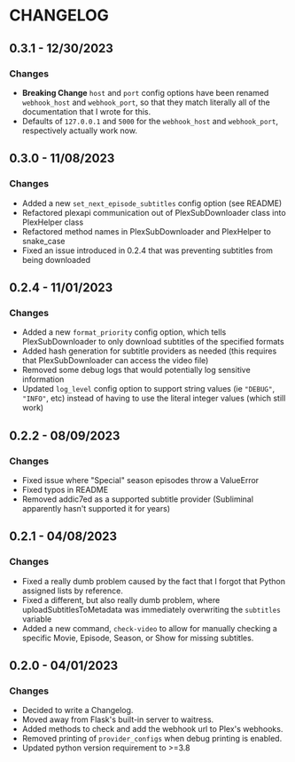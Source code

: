 # CHANGELOG

## 0.3.1 - 12/30/2023

### Changes
- **Breaking Change** `host` and `port` config options have been renamed `webhook_host` and `webhook_port`, so that they match literally all of the documentation that I wrote for this.
- Defaults of `127.0.0.1` and `5000` for the `webhook_host` and `webhook_port`, respectively actually work now.

## 0.3.0 - 11/08/2023

### Changes
- Added a new `set_next_episode_subtitles` config option (see README)
- Refactored plexapi communication out of PlexSubDownloader class into PlexHelper class
- Refactored method names in PlexSubDownloader and PlexHelper to snake_case
- Fixed an issue introduced in 0.2.4 that was preventing subtitles from being downloaded

## 0.2.4 - 11/01/2023

### Changes
- Added a new `format_priority` config option, which tells PlexSubDownloader to only download subtitles of the specified formats
- Added hash generation for subtitle providers as needed (this requires that PlexSubDownloader can access the video file)
- Removed some debug logs that would potentially log sensitive information
- Updated `log_level` config option to support string values (ie `"DEBUG"`, `"INFO"`, etc) instead of having to use the literal integer values (which still work)

## 0.2.2 - 08/09/2023

### Changes
- Fixed issue where "Special" season episodes throw a ValueError
- Fixed typos in README
- Removed addic7ed as a supported subtitle provider (Subliminal apparently hasn't supported it for years)

## 0.2.1 - 04/08/2023

### Changes
- Fixed a really dumb problem caused by the fact that I forgot that Python assigned lists by reference.
- Fixed a different, but also really dumb problem, where uploadSubtitlesToMetadata was immediately overwriting the `subtitles` variable
- Added a new command, `check-video` to allow for manually checking a specific Movie, Episode, Season, or Show for missing subtitles.

## 0.2.0 - 04/01/2023

### Changes
- Decided to write a Changelog.
- Moved away from Flask's built-in server to waitress.
- Added methods to check and add the webhook url to Plex's webhooks.
- Removed printing of `provider_configs` when debug printing is enabled.
- Updated python version requirement to >=3.8